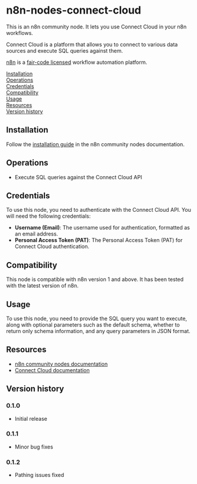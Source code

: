 # n8n-nodes-connect-cloud

This is an n8n community node. It lets you use Connect Cloud in your n8n workflows.

Connect Cloud is a platform that allows you to connect to various data sources and execute SQL queries against them.

[n8n](https://n8n.io/) is a [fair-code licensed](https://docs.n8n.io/reference/license/) workflow automation platform.

[Installation](#installation)  
[Operations](#operations)  
[Credentials](#credentials)  
[Compatibility](#compatibility)  
[Usage](#usage)  
[Resources](#resources)  
[Version history](#version-history)  

## Installation

Follow the [installation guide](https://docs.n8n.io/integrations/community-nodes/installation/) in the n8n community nodes documentation.

## Operations

- Execute SQL queries against the Connect Cloud API

## Credentials

To use this node, you need to authenticate with the Connect Cloud API. You will need the following credentials:
- **Username (Email)**: The username used for authentication, formatted as an email address.
- **Personal Access Token (PAT)**: The Personal Access Token (PAT) for Connect Cloud authentication.

## Compatibility

This node is compatible with n8n version 1 and above. It has been tested with the latest version of n8n.

## Usage

To use this node, you need to provide the SQL query you want to execute, along with optional parameters such as the default schema, whether to return only schema information, and any query parameters in JSON format.

## Resources

* [n8n community nodes documentation](https://docs.n8n.io/integrations/community-nodes/)
* [Connect Cloud documentation](https://www.cdata.com/cloud/)

## Version history

### 0.1.0
- Initial release
### 0.1.1
- Minor bug fixes
### 0.1.2
- Pathing issues fixed
